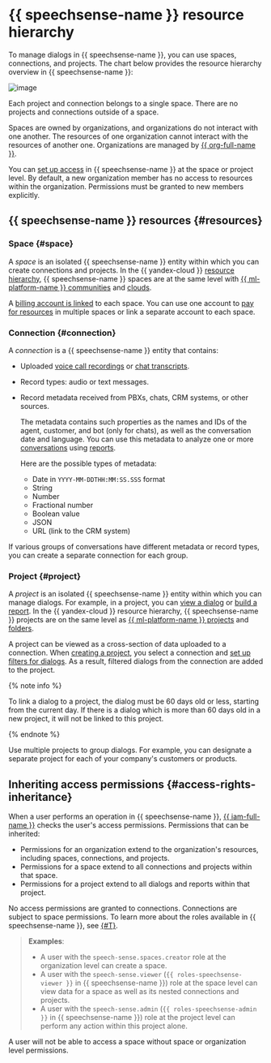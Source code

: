 # {{ speechsense-name }} resource hierarchy

To manage dialogs in {{ speechsense-name }}, you can use spaces, connections, and projects. The chart below provides the resource hierarchy overview in {{ speechsense-name }}:

![image](../../_assets/speechsense/hierarchy.svg)

Each project and connection belongs to a single space. There are no projects and connections outside of a space.

Spaces are owned by organizations, and organizations do not interact with one another. The resources of one organization cannot interact with the resources of another one. Organizations are managed by [{{ org-full-name }}](../../organization/index.yaml).

You can [set up access](#access-rights-inheritance) in {{ speechsense-name }} at the space or project level. By default, a new organization member has no access to resources within the organization. Permissions must be granted to new members explicitly.

## {{ speechsense-name }} resources {#resources}

### Space {#space}

A _space_ is an isolated {{ speechsense-name }} entity within which you can create connections and projects. In the {{ yandex-cloud }} [resource hierarchy](../../overview/roles-and-resources.md), {{ speechsense-name }} spaces are at the same level with [{{ ml-platform-name }} communities](../../datasphere/concepts/community.md) and [clouds](../../resource-manager/concepts/resources-hierarchy.md#cloud).

A [billing account is linked](../operations/space/link-ba.md) to each space. You can use one account to [pay for resources](../pricing.md) in multiple spaces or link a separate account to each space.

### Connection {#connection}

A _connection_ is a {{ speechsense-name }} entity that contains:

* Uploaded [voice call recordings](../operations/data/upload-data.md) or [chat transcripts](../operations/data/upload-chat-text.md).
* Record types: audio or text messages.
* Record metadata received from PBXs, chats, CRM systems, or other sources.

   The metadata contains such properties as the names and IDs of the agent, customer, and bot (only for chats), as well as the conversation date and language. You can use this metadata to analyze one or more [conversations](dialogs.md) using [reports](reports/index.md).

   Here are the possible types of metadata:

   * Date in `YYYY-MM-DDTHH:MM:SS.SSS` format
   * String
   * Number
   * Fractional number
   * Boolean value
   * JSON
   * URL (link to the CRM system)

If various groups of conversations have different metadata or record types, you can create a separate connection for each group.

### Project {#project}

A _project_ is an isolated {{ speechsense-name }} entity within which you can manage dialogs. For example, in a project, you can [view a dialog](../operations/data/manage-dialogs.md#view-dialog) or [build a report](../operations/data/manage-reports.md). In the {{ yandex-cloud }} resource hierarchy, {{ speechsense-name }} projects are on the same level as [{{ ml-platform-name }} projects](../../datasphere/concepts/project.md) and [folders](../../resource-manager/concepts/resources-hierarchy.md#folder).

A project can be viewed as a cross-section of data uploaded to a connection. When [creating a project](../operations/project/create.md), you select a connection and [set up filters for dialogs](dialogs.md#filters). As a result, filtered dialogs from the connection are added to the project.

{% note info %}

To link a dialog to a project, the dialog must be 60 days old or less, starting from the current day. If there is a dialog which is more than 60 days old in a new project, it will not be linked to this project.

{% endnote %}

Use multiple projects to group dialogs. For example, you can designate a separate project for each of your company's customers or products.

## Inheriting access permissions {#access-rights-inheritance}

When a user performs an operation in {{ speechsense-name }}, [{{ iam-full-name }}](../../iam/index.yaml) checks the user's access permissions. Permissions that can be inherited:

* Permissions for an organization extend to the organization's resources, including spaces, connections, and projects.
* Permissions for a space extend to all connections and projects within that space.
* Permissions for a project extend to all dialogs and reports within that project.

No access permissions are granted to connections. Connections are subject to space permissions. To learn more about the roles available in {{ speechsense-name }}, see [{#T}](../security/index.md).

> **Examples**:
>
> * A user with the `speech-sense.spaces.creator` role at the organization level can create a space.
> * A user with the `speech-sense.viewer` (`{{ roles-speechsense-viewer }}` in {{ speechsense-name }}) role at the space level can view data for a space as well as its nested connections and projects.
> * A user with the `speech-sense.admin` (`{{ roles-speechsense-admin }}` in {{ speechsense-name }}) role at the project level can perform any action within this project alone.

A user will not be able to access a space without space or organization level permissions.